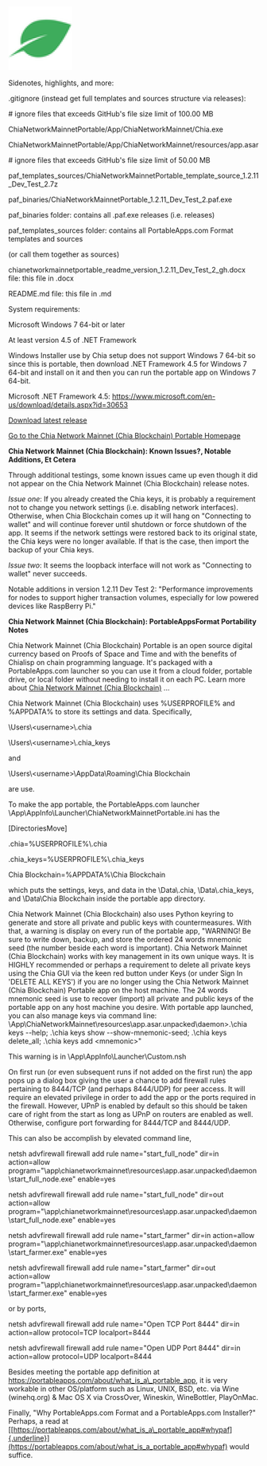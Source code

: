 ![image info](./chianetworkmainnetportable_readme_version_1.2.11_Dev_Test_2_gh_files/media/image1.png)

Sidenotes, highlights, and more:

.gitignore (instead get full templates and sources structure via
releases):

\# ignore files that exceeds GitHub\'s file size limit of 100.00 MB

ChiaNetworkMainnetPortable/App/ChiaNetworkMainnet/Chia.exe

ChiaNetworkMainnetPortable/App/ChiaNetworkMainnet/resources/app.asar

\# ignore files that exceeds GitHub\'s file size limit of 50.00 MB

paf_templates_sources/ChiaNetworkMainnetPortable_template_source_1.2.11_Dev_Test_2.7z

paf_binaries/ChiaNetworkMainnetPortable_1.2.11_Dev_Test_2.paf.exe

paf_binaries folder: contains all .paf.exe releases (i.e. releases)

paf_templates_sources folder: contains all PortableApps.com Format
templates and sources

(or call them together as sources)

chianetworkmainnetportable_readme_version_1.2.11_Dev_Test_2\_gh.docx
file: this file in .docx

README.md file: this file in .md

System requirements:

Microsoft Windows 7 64-bit or later

At least version 4.5 of .NET Framework

Windows Installer use by Chia setup does not support Windows 7 64-bit so
since this is portable, then download .NET Framework 4.5 for Windows 7
64-bit and install on it and then you can run the portable app on
Windows 7 64-bit.

Microsoft .NET Framework 4.5:
<https://www.microsoft.com/en-us/download/details.aspx?id=30653>

[Download latest
release](https://github.com/hoabut/ChiaNetworkMainnetPortable/releases/tag/1.2.10.991)

[Go to the Chia Network Mainnet (Chia Blockchain) Portable
Homepage](https://portableapps.com/node/64425)

**Chia Network Mainnet (Chia Blockchain): Known Issues?, Notable
Additions, Et Cetera**

Through additional testings, some known issues came up even though it
did not appear on the Chia Network Mainnet (Chia Blockchain) release
notes.

*Issue one*: If you already created the Chia keys, it is probably a
requirement not to change you network settings (i.e. disabling network
interfaces). Otherwise, when Chia Blockchain comes up it will hang on
\"Connecting to wallet\" and will continue forever until shutdown or
force shutdown of the app. It seems if the network settings were
restored back to its original state, the Chia keys were no longer
available. If that is the case, then import the backup of your Chia
keys.

*Issue two*: It seems the loopback interface will not work as
\"Connecting to wallet\" never succeeds.

Notable additions in version 1.2.11 Dev Test 2: "Performance
improvements for nodes to support higher transaction volumes, especially
for low powered devices like RaspBerry Pi."

**Chia Network Mainnet (Chia Blockchain): PortableAppsFormat Portability
Notes**

Chia Network Mainnet (Chia Blockchain) Portable is an open source
digital currency based on Proofs of Space and Time and with the benefits
of Chialisp on chain programming language. It\'s packaged with a
PortableApps.com launcher so you can use it from a cloud folder,
portable drive, or local folder without needing to install it on each
PC. Learn more about [Chia Network Mainnet (Chia
Blockchain)](https://www.chia.net/) ...

Chia Network Mainnet (Chia Blockchain) uses %USERPROFILE% and %APPDATA%
to store its settings and data. Specifically,

\\Users\\\<username>\\.chia

\\Users\\\<username>\\.chia_keys

and

\\Users\\\<username>\\AppData\\Roaming\\Chia Blockchain

are use.

To make the app portable, the PortableApps.com launcher
\\App\\AppInfo\\Launcher\\ChiaNetworkMainnetPortable.ini has the

\[DirectoriesMove\]

.chia=%USERPROFILE%\\.chia

.chia_keys=%USERPROFILE%\\.chia_keys

Chia Blockchain=%APPDATA%\\Chia Blockchain

which puts the settings, keys, and data in the \\Data\\.chia,
\\Data\\.chia_keys, and \\Data\\Chia Blockchain inside the portable app
directory.

Chia Network Mainnet (Chia Blockchain) also uses Python keyring to
generate and store all private and public keys with countermeasures.
With that, a warning is display on every run of the portable app,
\"WARNING! Be sure to write down, backup, and store the ordered 24 words
mnemonic seed (the number beside each word is important). Chia Network
Mainnet (Chia Blockchain) works with key management in its own unique
ways. It is HIGHLY recommended or perhaps a requirement to delete all
private keys using the Chia GUI via the keen red button under Keys (or
under Sign In \'DELETE ALL KEYS\') if you are no longer using the Chia
Network Mainnet (Chia Blockchain) Portable app on the host machine. The
24 words mnemonic seed is use to recover (import) all private and public
keys of the portable app on any host machine you desire. With portable
app launched, you can also manage keys via command line:
\\App\\ChiaNetworkMainnet\\resources\\app.asar.unpacked\\daemon>.\\chia
keys \--help; .\\chia keys show \--show-mnemonic-seed; .\\chia keys
delete_all; .\\chia keys add \<mnemonic>\"

This warning is in \\App\\AppInfo\\Launcher\\Custom.nsh

On first run (or even subsequent runs if not added on the first run) the
app pops up a dialog box giving the user a chance to add firewall rules
pertaining to 8444/TCP (and perhaps 8444/UDP) for peer access. It will
require an elevated privilege in order to add the app or the ports
required in the firewall. However, UPnP is enabled by default so this
should be taken care of right from the start as long as UPnP on routers
are enabled as well. Otherwise, configure port forwarding for 8444/TCP
and 8444/UDP.

This can also be accomplish by elevated command line,

netsh advfirewall firewall add rule name="start_full_node" dir=in
action=allow
program="\\app\\chianetworkmainnet\\resources\\app.asar.unpacked\\daemon\\start_full_node.exe"
enable=yes

netsh advfirewall firewall add rule name="start_full_node" dir=out
action=allow
program="\\app\\chianetworkmainnet\\resources\\app.asar.unpacked\\daemon\\start_full_node.exe"
enable=yes

netsh advfirewall firewall add rule name="start_farmer" dir=in
action=allow
program="\\app\\chianetworkmainnet\\resources\\app.asar.unpacked\\daemon\\start_farmer.exe"
enable=yes

netsh advfirewall firewall add rule name="start_farmer" dir=out
action=allow
program="\\app\\chianetworkmainnet\\resources\\app.asar.unpacked\\daemon\\start_farmer.exe"
enable=yes

or by ports,

netsh advfirewall firewall add rule name="Open TCP Port 8444" dir=in
action=allow protocol=TCP localport=8444

netsh advfirewall firewall add rule name="Open UDP Port 8444" dir=in
action=allow protocol=UDP localport=8444

Besides meeting the portable app definition at
https://portableapps.com/about/what_is_a\_portable_app, it is very
workable in other OS/platform such as Linux, UNIX, BSD, etc. via Wine
(winehq.org) & Mac OS X via CrossOver, Wineskin, WineBottler, PlayOnMac.

Finally, "Why PortableApps.com Format and a PortableApps.com Installer?"
Perhaps, a read at
[[https://portableapps.com/about/what_is_a\_portable_app#whypaf]{.underline}](https://portableapps.com/about/what_is_a_portable_app#whypaf)
would suffice.
